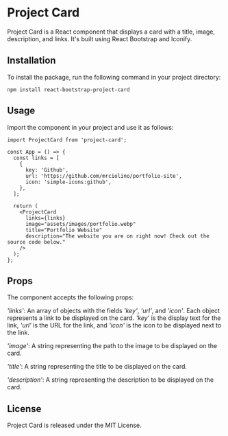 # Project Card

Project Card is a React component that displays a card with a title, image, description, and links. It's built using React Bootstrap and Iconify.

## Installation
To install the package, run the following command in your project directory:

```
npm install react-bootstrap-project-card
```

## Usage
Import the component in your project and use it as follows:

```
import ProjectCard from 'project-card';

const App = () => {
  const links = [
    {
      key: 'Github',
      url: 'https://github.com/mrciolino/portfolio-site',
      icon: 'simple-icons:github',
    },
  ];

  return (
    <ProjectCard
      links={links}
      image="assets/images/portfolio.webp"
      title="Portfolio Website"
      description="The website you are on right now! Check out the source code below."
    />
  );
};
```

## Props

The component accepts the following props:

*'links'*: An array of objects with the fields *'key'*, *'url'*, and *'icon'*. Each object represents a link to be displayed on the card. *'key'* is the display text for the link, *'url'* is the URL for the link, and *'icon'* is the icon to be displayed next to the link.

*'image'*: A string representing the path to the image to be displayed on the card.

*'title'*: A string representing the title to be displayed on the card.

*'description'*: A string representing the description to be displayed on the card.

## License
Project Card is released under the MIT License.
